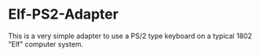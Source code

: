 # Elf-PS2-Adapter
This is a very simple adapter to use a PS/2 type keyboard on a typical 1802 "Elf" computer system.
